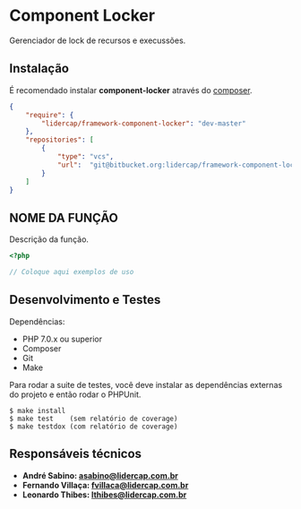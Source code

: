 Component Locker
================

Gerenciador de lock de recursos e execussões.

Instalação
----------

É recomendado instalar **component-locker** através do [composer](http://getcomposer.org).

```json
{
    "require": {
        "lidercap/framework-component-locker": "dev-master"
    },
    "repositories": [
        {
            "type": "vcs",
            "url":  "git@bitbucket.org:lidercap/framework-component-locker.git"
        }
    ]
}
```

NOME DA FUNÇÃO
--------------

Descrição da função.

```php
<?php

// Coloque aqui exemplos de uso

```

Desenvolvimento e Testes
------------------------

Dependências:

 * PHP 7.0.x ou superior
 * Composer
 * Git
 * Make

Para rodar a suite de testes, você deve instalar as dependências externas do projeto e então rodar o PHPUnit.

    $ make install
    $ make test    (sem relatório de coverage)
    $ make testdox (com relatório de coverage)

Responsáveis técnicos
---------------------

 * **André Sabino: <asabino@lidercap.com.br>**
 * **Fernando Villaça: <fvillaca@lidercap.com.br>**
 * **Leonardo Thibes: <lthibes@lidercap.com.br>**

